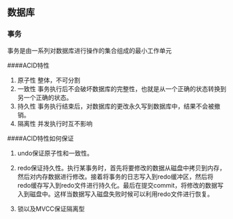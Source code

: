 ## 数据库
 
### 事务
事务是由一系列对数据库进行操作的集合组成的最小工作单元

####ACID特性

1. 原子性 整体，不可分割
2. 一致性 事务执行后不会破坏数据库的完整性，也就是从一个正确的状态转换到另一个正确的状态。
3. 持久性 事务执行结束后，对数据库的更改永久写到数据库中，结果不会被撤销。
4. 隔离性 并发执行时互不影响

####ACID特性如何保证

1. undo保证原子性和一致性。 

2. redo保证持久性。执行某事务时，首先将要修改的数据从磁盘中拷贝到内存，然后对内存数据进行修改。接着将事务的日志写入到redo缓冲区，然后将redo缓存写入到redo文件进行持久化。最后在提交commit，将修改的数据写入到磁盘中。这样当数据写入磁盘失败时候可以利用redo文件进行恢复。

3. 锁以及MVCC保证隔离型
